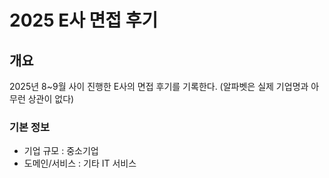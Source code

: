 # 2025 E사 면접 후기

## 개요

2025년 8~9월 사이 진행한 E사의 면접 후기를 기록한다. (알파벳은 실제 기업명과 아무런 상관이 없다)

### 기본 정보

- 기업 규모 : 중소기업
- 도메인/서비스 : 기타 IT 서비스

